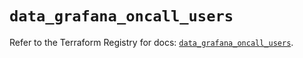 # `data_grafana_oncall_users`

Refer to the Terraform Registry for docs: [`data_grafana_oncall_users`](https://registry.terraform.io/providers/grafana/grafana/3.15.3/docs/data-sources/oncall_users).
